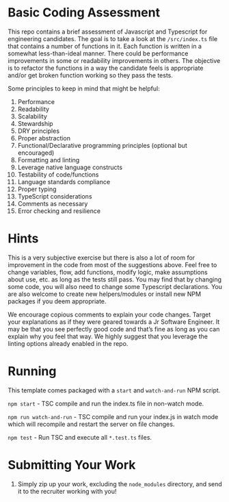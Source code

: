 # Basic Coding Assessment

This repo contains a brief assessment of Javascript and Typescript for engineering candidates. The goal is to take a look at the `/src/index.ts` file that contains a number of functions in it. Each function is written in a somewhat less-than-ideal manner. There could be performance improvements in some or readability improvements in others. The objective is to refactor the functions in a way the candidate feels is appropriate and/or get broken function working so they pass the tests.

Some principles to keep in mind that might be helpful:

1. Performance
2. Readability
3. Scalability
4. Stewardship
5. DRY principles
6. Proper abstraction
7. Functional/Declarative programming principles (optional but encouraged)
8. Formatting and linting
9. Leverage native language constructs
10. Testability of code/functions
11. Language standards compliance
12. Proper typing
13. TypeScript considerations
14. Comments as necessary
15. Error checking and resilience

# Hints

This is a very subjective exercise but there is also a lot of room for improvement in the code from most of the suggestions above. Feel free to change variables, flow, add functions, modify logic, make assumptions about use, etc. as long as the tests still pass. You may find that by changing some code, you will also need to change some Typescript declarations. You are also welcome to create new helpers/modules or install new NPM packages if you deem appropriate.

We encourage copious comments to explain your code changes. Target your explanations as if they were geared towards a Jr Software Engineer. It may be that you see perfectly good code and that’s fine as long as you can explain why you feel that way. We highly suggest that you leverage the linting options already enabled in the repo.

# Running

This template comes packaged with a `start` and `watch-and-run` NPM script.

`npm start` - TSC compile and run the index.ts file in non-watch mode.

`npm run watch-and-run` - TSC compile and run your index.js in watch mode which will recompile and restart the server on file changes.

`npm test` - Run TSC and execute all `*.test.ts` files.

# Submitting Your Work

1. Simply zip up your work, excluding the `node_modules` directory, and send it to the recruiter working with you!
